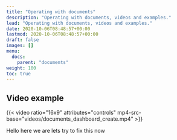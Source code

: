 ```yaml
---
title: "Operating with documents"
description: "Operating with documents, videos and examples."
lead: "Operating with documents, videos and examples."
date: 2020-10-06T08:48:57+00:00
lastmod: 2020-10-06T08:48:57+00:00
draft: false
images: []
menu:
  docs:
    parent: "documents"
weight: 100
toc: true
---
```

## Video example

{{< video ratio="16x9" attributes="controls" mp4-src-base="videos/documents_dashboard_create.mp4" >}}

Hello here we are lets try to fix this now



